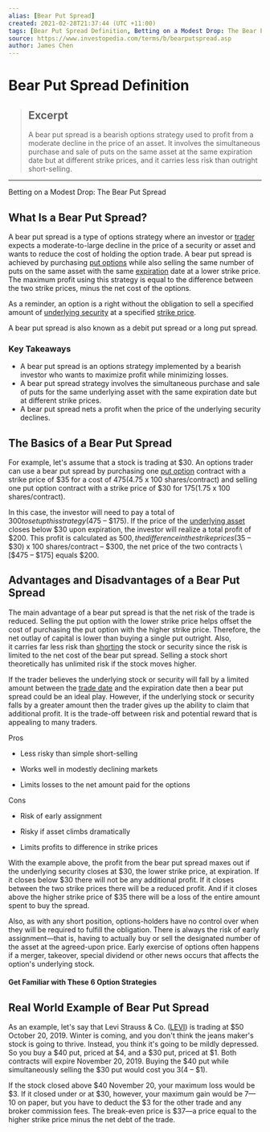 ```yaml
---
alias: [Bear Put Spread]
created: 2021-02-28T21:37:44 (UTC +11:00)
tags: [Bear Put Spread Definition, Betting on a Modest Drop: The Bear Put Spread]
source: https://www.investopedia.com/terms/b/bearputspread.asp
author: James Chen
---
```


# Bear Put Spread Definition

> ## Excerpt
> A bear put spread is a bearish options strategy used to profit from a moderate decline in the price of an asset. It involves the simultaneous purchase and sale of puts on the same asset at the same expiration date but at different strike prices, and it carries less risk than outright short-selling.

---

Betting on a Modest Drop: The Bear Put Spread
## What Is a Bear Put Spread?

A bear put spread is a type of options strategy where an investor or [trader](https://www.investopedia.com/terms/t/trader.asp) expects a moderate-to-large decline in the price of a security or asset and wants to reduce the cost of holding the option trade. A bear put spread is achieved by purchasing [put options](https://www.investopedia.com/terms/p/putoption.asp) while also selling the same number of puts on the same asset with the same [expiration](https://www.investopedia.com/terms/e/expirationdate.asp) date at a lower strike price. The maximum profit using this strategy is equal to the difference between the two strike prices, minus the net cost of the options.

As a reminder, an option is a right without the obligation to sell a specified amount of [underlying security](https://www.investopedia.com/terms/u/underlying-security.asp) at a specified [strike price](https://www.investopedia.com/terms/s/strikeprice.asp).

A bear put spread is also known as a debit put spread or a long put spread.

### Key Takeaways

-   A bear put spread is an options strategy implemented by a bearish investor who wants to maximize profit while minimizing losses.
-   A bear put spread strategy involves the simultaneous purchase and sale of puts for the same underlying asset with the same expiration date but at different strike prices.
-   A bear put spread nets a profit when the price of the underlying security declines.

## The Basics of a Bear Put Spread

For example, let's assume that a stock is trading at $30. An options trader can use a bear put spread by purchasing one [put option](https://www.investopedia.com/terms/p/putoption.asp) contract with a strike price of $35 for a cost of $475 ($4.75 x 100 shares/contract) and selling one put option contract with a strike price of $30 for $175 ($1.75 x 100 shares/contract).

In this case, the investor will need to pay a total of $300 to set up this strategy ($475 – $175). If the price of the [underlying asset](https://www.investopedia.com/terms/u/underlying-asset.asp) closes below $30 upon expiration, the investor will realize a total profit of $200. This profit is calculated as $500, the difference in the strike prices ($35 – $30) x 100 shares/contract – $300, the net price of the two contracts \[$475 – $175\] equals $200.

## Advantages and Disadvantages of a Bear Put Spread

The main advantage of a bear put spread is that the net risk of the trade is reduced. Selling the put option with the lower strike price helps offset the cost of purchasing the put option with the higher strike price. Therefore, the net outlay of capital is lower than buying a single put outright. Also, it carries far less risk than [shorting](https://www.investopedia.com/terms/s/shortselling.asp) the stock or security since the risk is limited to the net cost of the bear put spread. Selling a stock short theoretically has unlimited risk if the stock moves higher.

If the trader believes the underlying stock or security will fall by a limited amount between the [trade date](https://www.investopedia.com/terms/t/tradedate.asp) and the expiration date then a bear put spread could be an ideal play. However, if the underlying stock or security falls by a greater amount then the trader gives up the ability to claim that additional profit. It is the trade-off between risk and potential reward that is appealing to many traders.

Pros

-   Less risky than simple short-selling
    
-   Works well in modestly declining markets
    
-   Limits losses to the net amount paid for the options
    

Cons

-   Risk of early assignment
    
-   Risky if asset climbs dramatically
    
-   Limits profits to difference in strike prices
    

With the example above, the profit from the bear put spread maxes out if the underlying security closes at $30, the lower strike price, at expiration. If it closes below $30 there will not be any additional profit. If it closes between the two strike prices there will be a reduced profit. And if it closes above the higher strike price of $35 there will be a loss of the entire amount spent to buy the spread.

Also, as with any short position, options-holders have no control over when they will be required to fulfill the obligation. There is always the risk of early assignment—that is, having to actually buy or sell the designated number of the asset at the agreed-upon price. Early exercise of options often happens if a merger, takeover, special dividend or other news occurs that affects the option's underlying stock.

#### Get Familiar with These 6 Option Strategies

## Real World Example of Bear Put Spread

As an example, let's say that Levi Strauss & Co. ([LEVI](https://www.investopedia.com/markets/quote?tvwidgetsymbol=levi)) is trading at $50 October 20, 2019. Winter is coming, and you don't think the jeans maker's stock is going to thrive. Instead, you think it's going to be mildly depressed. So you buy a $40 put, priced at $4, and a $30 put, priced at $1. Both contracts will expire November 20, 2019. Buying the $40 put while simultaneously selling the $30 put would cost you $3 ($4 – $1).

If the stock closed above $40 November 20, your maximum loss would be $3. If it closed under or at $30, however, your maximum gain would be $7—$10 on paper, but you have to deduct the $3 for the other trade and any broker commission fees. The break-even price is $37—a price equal to the higher strike price minus the net debt of the trade.
